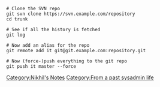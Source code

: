     # Clone the SVN repo
    git svn clone https://svn.example.com/repository
    cd trunk

    # See if all the history is fetched
    git log

    # Now add an alias for the repo
    git remote add it git@git.example.com:repository.git

    # Now (force-)push everything to the git repo
    git push it master --force

[Category:Nikhil's Notes](Category:Nikhil's_Notes "wikilink")
[Category:From a past sysadmin
life](Category:From_a_past_sysadmin_life "wikilink")
